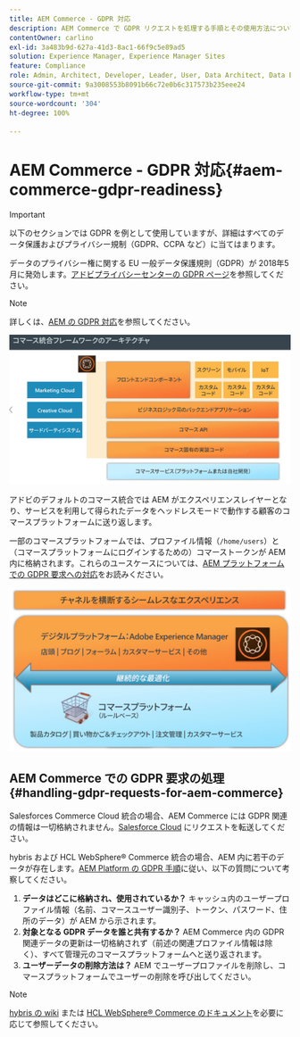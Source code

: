 ```yaml
---
title: AEM Commerce - GDPR 対応
description: AEM Commerce で GDPR リクエストを処理する手順とその使用方法について説明します。
contentOwner: carlino
exl-id: 3a483b9d-627a-41d3-8ac1-66f9c5e89ad5
solution: Experience Manager, Experience Manager Sites
feature: Compliance
role: Admin, Architect, Developer, Leader, User, Data Architect, Data Engineer
source-git-commit: 9a3008553b8091b66c72e0b6c317573b235eee24
workflow-type: tm+mt
source-wordcount: '304'
ht-degree: 100%

---
```


# AEM Commerce - GDPR 対応{#aem-commerce-gdpr-readiness}

>[!IMPORTANT]
>
>以下のセクションでは GDPR を例として使用していますが、詳細はすべてのデータ保護およびプライバシー規制（GDPR、CCPA など）に当てはまります。

データのプライバシー権に関する EU 一般データ保護規則（GDPR）が 2018年5月に発効します。[アドビプライバシーセンターの GDPR ページ](https://business.adobe.com/privacy/general-data-protection-regulation.html?lang=ja)を参照してください。

>[!NOTE]
>
>詳しくは、[AEM の GDPR 対応](/help/managing/data-protection-and-privacy.md)を参照してください。

![screen_shot_2018-03-22at111606](assets/screen_shot_2018-03-22at111606.jpg)

アドビのデフォルトのコマース統合では AEM がエクスペリエンスレイヤーとなり、サービスを利用して得られたデータをヘッドレスモードで動作する顧客のコマースプラットフォームに送り返します。

一部のコマースプラットフォームでは、プロファイル情報（`/home/users`）と（コマースプラットフォームにログインするための）コマーストークンが AEM 内に格納されます。これらのユースケースについては、[AEM プラットフォームでの GDPR 要求への対応](/help/sites-administering/handling-gdpr-requests-for-aem-platform.md)をお読みください。

![screen_shot_2018-03-22at111621](assets/screen_shot_2018-03-22at111621.jpg)

## AEM Commerce での GDPR 要求の処理 {#handling-gdpr-requests-for-aem-commerce}

Salesforces Commerce Cloud 統合の場合、AEM Commerce には GDPR 関連の情報は一切格納されません。[Salesforce Cloud](https://documentation.b2c.commercecloud.salesforce.com/DOC1/index.jsp) にリクエストを転送してください。

hybris および HCL WebSphere® Commerce 統合の場合、AEM 内に若干のデータが存在します。[AEM Platform の GDPR 手順](/help/sites-administering/handling-gdpr-requests-for-aem-platform.md)に従い、以下の質問について考察してください。

1. **データはどこに格納され、使用されているか？** キャッシュ内のユーザープロファイル情報（名前、コマースユーザー識別子、トークン、パスワード、住所のデータ）が AEM から示されます。
1. **対象となる GDPR データを誰と共有するか？** AEM Commerce 内の GDPR 関連データの更新は一切格納されず（前述の関連プロファイル情報は除く）、すべて管理元のコマースプラットフォームへと送り返されます。
1. **ユーザーデータの削除方法は？** AEM でユーザープロファイルを削除し、コマースプラットフォームでユーザーの削除を呼び出してください。

>[!NOTE]
>
>[hybris の wiki](https://wiki.hybris.com/) または [HCL WebSphere® Commerce のドキュメント](https://help.hcltechsw.com/commerce/index.html)を必要に応じて参照してください。
